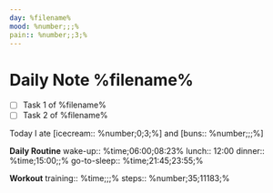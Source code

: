 ```yaml
---
day: %filename%
mood: %number;;;%
pain:: %number;;3;%
---
```


# Daily Note %filename%


- [ ] Task 1 of %filename%
- [ ] Task 2 of %filename%

Today I ate [icecream:: %number;0;3;%] and [buns:: %number;;;%]

**Daily Routine**
wake-up:: %time;06:00;08:23%
lunch:: 12:00
dinner:: %time;15:00;;%
go-to-sleep:: %time;21:45;23:55;%

**Workout**
training:: %time;;;%
steps:: %number;35;11183;%